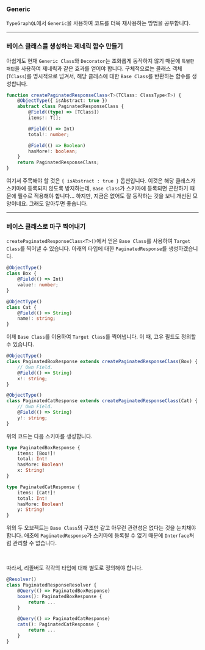 ### Generic

`TypeGraphQL`에서 `Generic`을 사용하여 코드를 더욱 재사용하는 방법을 공부합니다.

---

### 베이스 클래스를 생성하는 제네릭 함수 만들기

아쉽게도 현재 `Generic Class`와 `Decorator`는 조화롭게 동작하지 않기 때문에 `특별한 패턴`을 사용하여 제네릭과 같은 효과를 얻어야 합니다. 구체적으로는 클래스 객체(`TClass`)를 명시적으로 넘겨서, 해당 클래스에 대한 `Base Class`를 반환하는 함수를 생성합니다.

```ts
function createPaginatedResponseClass<T>(TClass: ClassType<T>) {
    @ObjectType({ isAbstract: true })
    abstract class PaginatedResponseClass {
        @Field((type) => [TClass])
        items!: T[];

        @Field(() => Int)
        total!: number;

        @Field(() => Boolean)
        hasMore!: boolean;
    }
    return PaginatedResponseClass;
}
```

여기서 주목해야 할 것은 `{ isAbstract : true }` 옵션입니다. 이것은 해당 클래스가 스키마에 등록되지 않도록 방지하는데, `Base Class`가 스키마에 등록되면 곤란하기 때문에 필수로 적용해야 합니다... 하지만, 지금은 없어도 잘 동작하는 것을 보니 개선된 모양이네요. 그래도 알아두면 좋습니다.

---

### 베이스 클래스로 마구 찍어내기

`createPaginatedResponseClass<T>()`에서 얻은 `Base Class`를 사용하여 `Target Class`를 찍어낼 수 있습니다. 아래의 타입에 대한 `PaginatedResponse`를 생성하겠습니다.

```ts
@ObjectType()
class Box {
    @Field(() => Int)
    value!: number;
}

@ObjectType()
class Cat {
    @Field(() => String)
    name!: string;
}
```

이제 `Base Class`를 이용하여 `Target Class`를 찍어냅니다. 이 때, 고유 필드도 정의할 수 있습니다.

```ts
@ObjectType()
class PaginatedBoxResponse extends createPaginatedResponseClass(Box) {
    // Own Field.
    @Field(() => String)
    x!: string;
}

@ObjectType()
class PaginatedCatResponse extends createPaginatedResponseClass(Cat) {
    // Own Field.
    @Field(() => String)
    y!: string;
}
```

위의 코드는 다음 스키마를 생성합니다.

```graphql
type PaginatedBoxResponse {
    items: [Box!]!
    total: Int!
    hasMore: Boolean!
    x: String!
}

type PaginatedCatResponse {
    items: [Cat!]!
    total: Int!
    hasMore: Boolean!
    y: String!
}
```

위의 두 오브젝트는 `Base Class`의 구조만 같고 아무런 관련성은 없다는 것을 눈치채야 합니다. 애초에 `PaginatedResponse`가 스키마에 등록될 수 없기 때문에 `Interface`처럼 관리할 수 없습니다.

<br/>

따라서, 리졸버도 각각의 타입에 대해 별도로 정의해야 합니다.

```ts
@Resolver()
class PaginatedResponseResolver {
    @Query(() => PaginatedBoxResponse)
    boxes(): PaginatedBoxResponse {
        return ...
    }

    @Query(() => PaginatedCatResponse)
    cats(): PaginatedCatResponse {
        return ...
    }
}
```
